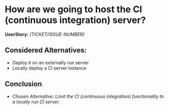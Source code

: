 # How are we going to host the CI (continuous integration) server?
**UserStory:** *[TICKET/ISSUE-NUMBER]*

## Considered Alternatives:
* Deploy it on an externally run server
* Locally deploy a CI server instance

## Conclusion
* *Chosen Alternative: Limit the CI (continuous integration) functionality to a locally run CI server.*
